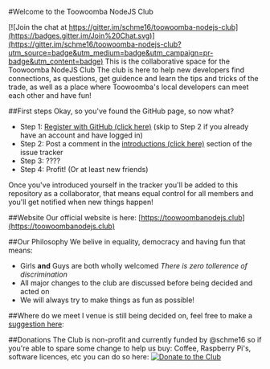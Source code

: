 #Welcome to the Toowoomba NodeJS Club

[![Join the chat at https://gitter.im/schme16/toowoomba-nodejs-club](https://badges.gitter.im/Join%20Chat.svg)](https://gitter.im/schme16/toowoomba-nodejs-club?utm_source=badge&utm_medium=badge&utm_campaign=pr-badge&utm_content=badge)
This is the collaborative space for the Toowoomba NodeJS Club
The club is here to help new developers find connections, as questions, get guidence and learn the tips and tricks of the trade, as well as a place where Toowoomba's local developers can meet each other and have fun!



##First steps
Okay, so you've found the GitHub page, so now what?
 - Step 1: [Register with GitHub (click here)](https://github.com/join) (skip to Step 2 if you already have an account and have logged in)
 - Step 2: Post a comment in the [introductions (click here)](https://github.com/schme16/toowoomba-nodejs-club/issues/1) section of the issue tracker
 - Step 3: ????
 - Step 4: Profit! (Or at least new friends)
 
Once you've introduced yourself in the tracker you'll be added to this repository as a collaborator, that means equal control for all members and you'll get notified when new things happen!



##Website
Our official website is here: [https://toowoombanodejs.club](https://toowoombanodejs.club)



##Our Philosophy 
We belive in equality, democracy and having fun that means:
 - Girls __and__ Guys are both wholly welcomed *There is zero tollerence of discrimination*
 - All major changes to the club are discussed before being decided and acted on
 - We will always try to make things as fun as possible!



##Where do we meet
I venue is still being decided on, feel free to make a [suggestion here](https://github.com/schme16/toowoomba-nodejs-club/issues/2):



##Donations
The Club is non-profit and currently funded by @schme16 so if you're able to spare some change to help us buy: Coffee, Raspberry Pi's, software licences, etc you can do so here:
[![Donate to the Club](https://www.paypalobjects.com/en_AU/i/btn/btn_donate_LG.gif)](https://www.paypal.com/cgi-bin/webscr?cmd=_s-xclick&hosted_button_id=RZ5PBR33HKKH4)
